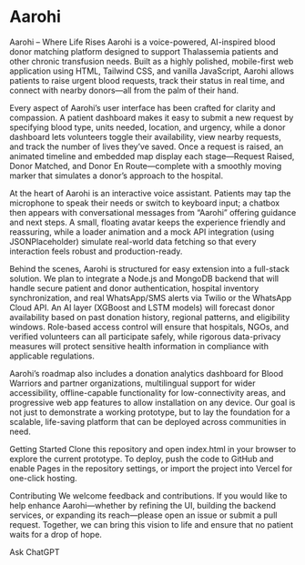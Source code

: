 # Aarohi
Aarohi – Where Life Rises
Aarohi is a voice-powered, AI-inspired blood donor matching platform designed to support Thalassemia patients and other chronic transfusion needs. Built as a highly polished, mobile-first web application using HTML, Tailwind CSS, and vanilla JavaScript, Aarohi allows patients to raise urgent blood requests, track their status in real time, and connect with nearby donors—all from the palm of their hand.

Every aspect of Aarohi’s user interface has been crafted for clarity and compassion. A patient dashboard makes it easy to submit a new request by specifying blood type, units needed, location, and urgency, while a donor dashboard lets volunteers toggle their availability, view nearby requests, and track the number of lives they’ve saved. Once a request is raised, an animated timeline and embedded map display each stage—Request Raised, Donor Matched, and Donor En Route—complete with a smoothly moving marker that simulates a donor’s approach to the hospital.

At the heart of Aarohi is an interactive voice assistant. Patients may tap the microphone to speak their needs or switch to keyboard input; a chatbox then appears with conversational messages from “Aarohi” offering guidance and next steps. A small, floating avatar keeps the experience friendly and reassuring, while a loader animation and a mock API integration (using JSONPlaceholder) simulate real-world data fetching so that every interaction feels robust and production-ready.

Behind the scenes, Aarohi is structured for easy extension into a full-stack solution. We plan to integrate a Node.js and MongoDB backend that will handle secure patient and donor authentication, hospital inventory synchronization, and real WhatsApp/SMS alerts via Twilio or the WhatsApp Cloud API. An AI layer (XGBoost and LSTM models) will forecast donor availability based on past donation history, regional patterns, and eligibility windows. Role-based access control will ensure that hospitals, NGOs, and verified volunteers can all participate safely, while rigorous data-privacy measures will protect sensitive health information in compliance with applicable regulations.

Aarohi’s roadmap also includes a donation analytics dashboard for Blood Warriors and partner organizations, multilingual support for wider accessibility, offline-capable functionality for low-connectivity areas, and progressive web app features to allow installation on any device. Our goal is not just to demonstrate a working prototype, but to lay the foundation for a scalable, life-saving platform that can be deployed across communities in need.

Getting Started
Clone this repository and open index.html in your browser to explore the current prototype. To deploy, push the code to GitHub and enable Pages in the repository settings, or import the project into Vercel for one-click hosting.

Contributing
We welcome feedback and contributions. If you would like to help enhance Aarohi—whether by refining the UI, building the backend services, or expanding its reach—please open an issue or submit a pull request. Together, we can bring this vision to life and ensure that no patient waits for a drop of hope.





Ask ChatGPT
